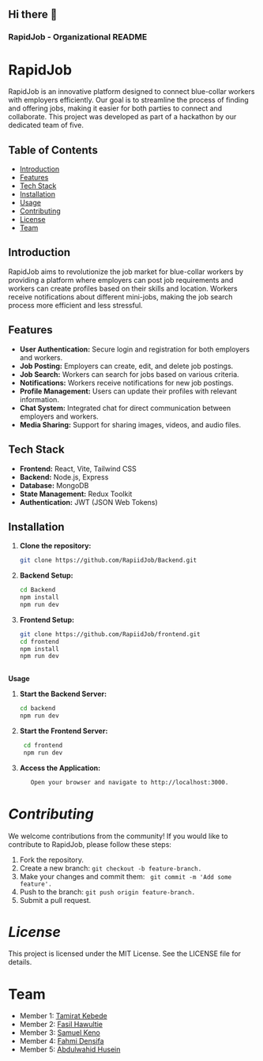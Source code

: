 ## Hi there 👋

### RapidJob - Organizational README

# RapidJob

RapidJob is an innovative platform designed to connect blue-collar workers with employers efficiently. Our goal is to streamline the process of finding and offering jobs, making it easier for both parties to connect and collaborate. This project was developed as part of a hackathon by our dedicated team of five.

## Table of Contents

- [Introduction](#introduction)
- [Features](#features)
- [Tech Stack](#tech-stack)
- [Installation](#installation)
- [Usage](#usage)
- [Contributing](#contributing)
- [License](#license)
- [Team](#team)

## Introduction

RapidJob aims to revolutionize the job market for blue-collar workers by providing a platform where employers can post job requirements and workers can create profiles based on their skills and location. Workers receive notifications about different mini-jobs, making the job search process more efficient and less stressful.

## Features

- **User Authentication:** Secure login and registration for both employers and workers.
- **Job Posting:** Employers can create, edit, and delete job postings.
- **Job Search:** Workers can search for jobs based on various criteria.
- **Notifications:** Workers receive notifications for new job postings.
- **Profile Management:** Users can update their profiles with relevant information.
- **Chat System:** Integrated chat for direct communication between employers and workers.
- **Media Sharing:** Support for sharing images, videos, and audio files.

## Tech Stack

- **Frontend:** React, Vite, Tailwind CSS
- **Backend:** Node.js, Express
- **Database:** MongoDB
- **State Management:** Redux Toolkit
- **Authentication:** JWT (JSON Web Tokens)

## Installation

1. **Clone the repository:**

   ```bash
   git clone https://github.com/RapiidJob/Backend.git
   
2. **Backend Setup:**
    ```bash
    cd Backend
    npm install
    npm run dev

3. **Frontend Setup:**
   ```bash
   git clone https://github.com/RapiidJob/frontend.git
   cd frontend
   npm install
   npm run dev
     


**Usage**
1. **Start the Backend Server:**
   ```bash
   cd backend
   npm run dev

2. **Start the Frontend Server:**
   ```bash
    cd frontend
    npm run dev

3. **Access the Application:**
   ```bash
      Open your browser and navigate to http://localhost:3000.

# ***Contributing***
We welcome contributions from the community! If you would like to contribute to RapidJob, please follow these steps:

1. Fork the repository.
2. Create a new branch: ```git checkout -b feature-branch.```
3. Make your changes and commit them: ``` git commit -m 'Add some feature'.```
4. Push to the branch: ```git push origin feature-branch.```
5. Submit a pull request.
# ***License***
This project is licensed under the MIT License. See the LICENSE file for details.

# **Team**
- Member 1: [Tamirat Kebede](https://github.com/kika1s1)
- Member 2: [Fasil Hawultie](https://github.com/Fasill)
- Member 3: [Samuel Keno](https://github.com/Samuel-K95)
- Member 4: [Fahmi Densifa](https://github.com/procif)
- Member 5: [Abdulwahid Husein](https://github.com/AbdulwahidHusein)

